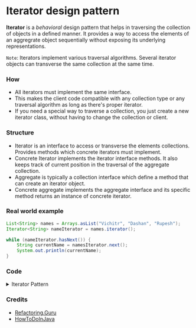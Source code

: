 # Iterator design pattern

**Iterator** is a *behavioral* design pattern that helps in traversing the collection of objects in a defined manner. It provides a way to access the elements of an aggregrate object sequentially without exposing its underlying representations.

`Note`: Iterators implement various traversal algorithms. Several iterator objects can transverse the same collection at the same time. 

### How
* All iterators must implement the same interface.
* This makes the client code compatible with any collection type or any traversal algorithm as long as there's proper iterator.
* If you need a special way to traverse a collection, you just create a new iterator class, without having to change the collection or client.

### Structure
* Iterator is an interface to access or transverse the elements collections. Provides methods which concrete iterators must implement.
* Concrete Iterator implements the iterator interface methods. It also keeps track of current position in the traversal of the aggregate collection.
* Aggregate is typically a collection interface which define a method that can create an iterator object.
* Concrete aggregate implements the aggregate interface and its specific method returns an instance of concrete iterator.

### Real world example 

```java
List<String> names = Arrays.asList("Vichitr", "Dashan", "Rupesh");
Iterator<String> nameIterator = names.iterator();

while (nameIterator.hasNext()) {
    String currentName = namesIterator.next();
    System.out.println(currentName);
}
```

### Code 

<details><summary>Iterator Pattern</summary>

`Topic.java`
```java
public class Topic {
    private String name;

    public Topic(String name) {
        this.name = name;
    }

    public String getName() {
        return name;
    }

    public void setName(String name) {
        this.name = name;
    }
}
```

`Iterator.java`
```java
public interface Iterator<E> {
    void reset();
    E next();
    E currentItem();
    boolean hasNext();
}
```

`TopicIterator.java`
```java
public class TopicIterator implements Iterator<Topic> {
    
    private Topic[] topics;
    private int position;

    public TopicIterator(Topic[] topics) {
        this.topics = topics;
        position = 0;
    }

    @Override
    public void reset() {
        position = 0;
    }

    @Override
    public Topic next() {
        return topics[position++];
    }

    @Override
    public Topic currentItem() {
        return topics[position];
    }

    @Override
    public boolean hasNext() {
        if (position >= topics.length) {
            return false;
        }
        return true;
    }
}
```

`List.java`
```java
public interface List<E> {
    Iterator<E> iterator();
}
```

`TopicList.java`
```java
public class TopicList implements List<Topic> {
    private Topic[] topics;

    public TopicList(Topic[] topics) {
        this.topics = topics;
    }

    @Override
    public Iterator<Topic> iterator() {
        return new TopicIterator(topics);
    }
}
```

`ClientCode.java`
```java
Topic[] topics = new Topic[3];
topics[0] = new Topic("Coding");
topics[1] = new Topic("Development");
topics[2] = new Topic("Research");

List<Topic> list = new TopicList(topics);

Iterator<Topic> iterator = list.iterator();

while (iterator.hasNext()) {
    Topic currentTopic = iterator.next();
    System.out.println(currentTopic.getName());
}
```

`Output`
```
Coding
Development
Research
```

</details>

### Credits
- [Refactoring.Guru](https://refactoring.guru/)
- [HowToDoInJava](https://howtodoinjava.com/design-patterns/behavioral/iterator-design-pattern/)

